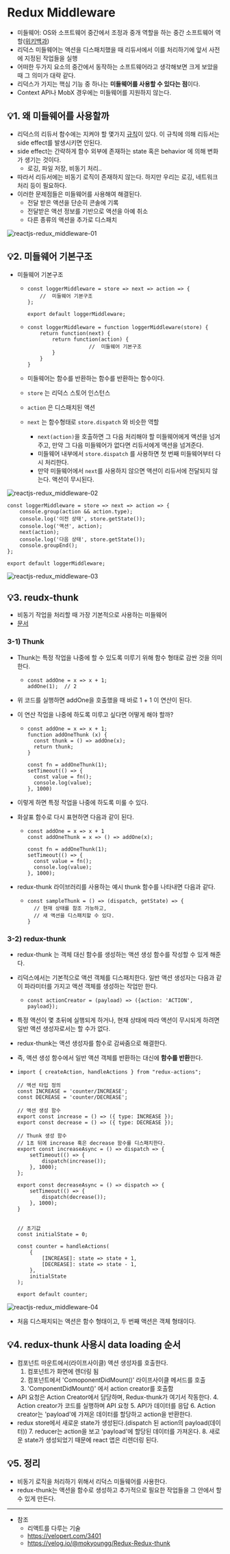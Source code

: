 # Redux Middleware

- 미들웨어: OS와 소프트웨어 중간에서 조정과 중개 역할을 하는 중간 소프트웨어 역할([위키백과](https://ko.wikipedia.org/wiki/%EB%AF%B8%EB%93%A4%EC%9B%A8%EC%96%B4))
- 리덕스 미들웨어는 액션을 디스패치했을 때 리듀서에서 이를 처리하기에 앞서 사전에 지정된 작업들을 실행
- 어떠한 두가지 요소의 중간에서 동작하는 소프트웨어라고 생각해보면 크게 보았을 때 그 의미가 대략 같다.
- 리덕스가 가지는 핵심 기능 중 하나는 **미들웨어를 사용할 수 있다는 점**이다.
- Context API나 MobX 경우에는 미들웨어를 지원하지 않는다.



## 💡1. 왜 미들웨어를 사용할까

- 리덕스의 리듀서 함수에는 지켜야 할 몇가지 [규칙](https://redux.js.org/tutorials/fundamentals/part-3-state-actions-reducers#rules-of-reducers)이 있다. 이 규칙에 의해 리듀서는 side effect를 발생시키면 안된다.
- side effect는 간략하게 함수 외부에 존재하는 state 혹은 behavior 에 의해 변화가 생기는 것이다.
  - 로깅, 파일 저장, 비동기 처리..
- 따라서 리듀서에는 비동기 로직이 존재하지 않는다. 하지만 우리는 로깅, 네트워크 처리 등이 필요하다.
- 이러한 문제점들은 미들웨어를 사용해여 해결된다.
  - 전달 받은 액션을 단순히 콘솔에 기록
  - 전달받은 액션 정보를 기반으로 액션을 아예 취소
  - 다른 종류의 액션을 추가로 디스패치

![reactjs-redux_middleware-01](md-images/reactjs-redux_middleware-01.png)



## 💡2. 미들웨어 기본구조

- 미들웨어 기본구조

  - ```react
    const loggerMiddleware = store => next => action => {
    	// 	미들웨어 기본구조
    };
    
    export default loggerMiddleware;
    ```

  - ```react
    const loggerMiddleware = function loggerMiddleware(store) {
        return function(next) {
            return function(action) {
    					// 	미들웨어 기본구조
            }
        }
    }
    ```

  - 미들웨어는 함수를 반환하는 함수를 반환하는 함수이다.

  - `store` 는 리덕스 스토어 인스턴스

  - `action` 은 디스패치된 액션

  - `next` 는 함수형태로 `store.dispatch` 와 비슷한 역할

    - `next(action)`을 호출하면 그 다음 처리해야 할 미들웨어에게 액션을 넘겨주고, 만약 그 다음 미들웨어가 없다면 리듀서에게 액션을 넘겨준다.
    - 미들웨어 내부에서 `store.dispatch` 를 사용하면 첫 번째 미들웨어부터 다시 처리한다.
    - 만약 미들웨어에서 `next`를 사용하지 않으면 액션이 리듀서에 전달되지 않는다. 액션이 무시된다.

![reactjs-redux_middleware-02](md-images/reactjs-redux_middleware-02.JPG)

```react
const loggerMiddleware = store => next => action => {
    console.group(action && action.type);
    console.log('이전 상태', store.getState());
    console.log('액션', action);
    next(action);
    console.log('다음 상태', store.getState());
    console.groupEnd();
};

export default loggerMiddleware;
```

![reactjs-redux_middleware-03](md-images/reactjs-redux_middleware-03.png)



## 💡3. reudx-thunk

- 비동기 작업을 처리할 때 가장 기본적으로 사용하는 미들웨어
- [문서](https://github.com/reduxjs/redux-thunk)



### 3-1) Thunk

- Thunk는 특정 작업을 나중에 할 수 있도록 미루기 위해 함수 형태로 감싼 것을 의미한다.

  - ```react
    const addOne = x => x + 1;
    addOne(1);	// 2
    ```

- 위 코드를 실행하면 addOne을 호출했을 때 바로 1 + 1 이 연산이 된다.

- 이 연산 작업을 나중에 하도록 미루고 싶다면 어떻게 해야 할까?

  - ```react
    const addOne = x => x + 1;
    function addOneThunk (x) {
      const thunk = () => addOne(x);
      return thunk;
    }
    
    const fn = addOneThunk(1);
    setTimeout(() => {
      const value = fn();
      console.log(value);
    }, 1000)
    ```

- 이렇게 하면 특정 작업을 나중에 하도록 미룰 수 있다.

- 화살표 함수로 다시 표현하면 다음과 같이 된다.

  - ```react
    const addOne = x => x + 1
    const addOneThunk = x => () => addOne(x);
    
    const fn = addOneThunk(1);
    setTimeout(() => {
      const value = fn();
      console.log(value);
    }, 1000);
    ```

- redux-thunk 라이브러리를 사용하는 예시 thunk 함수를 나타내면 다음과 같다.

  - ```react
    const sampleThunk = () => (dispatch, getState) => {
      // 현재 상태를 참조 가능하고,
      // 새 액션을 디스패치할 수 있다.
    }
    ```



### 3-2) redux-thunk

- redux-thunk 는 객체 대신 함수를 생성하는 액션 생성 함수를 작성할 수 있게 해준다.

- 리덕스에서는 기본적으로 액션 객체를 디스패치한다. 일반 액션 생성자는 다음과 같이 파라미터를 가지고 액션 객체를 생성하는 작업만 한다.

  - ```react
    const actionCreator = (payload) => ({action: 'ACTION', payload});
    ```

- 특정 액션이 몇 초뒤에 실행되게 하거나, 현재 상태에 따라 액션이 무시되게 하려면 일반 액션 생성자로서는 할 수가 없다.

- redux-thunk는 액션 생성자를 함수로 감싸줌으로 해결한다.

- 즉, 액션 생성 함수에서 일반 액션 객체를 반환하는 대신에 **함수를 반환**한다.

- ```react
  import { createAction, handleActions } from "redux-actions";
  
  // 액션 타입 정의
  const INCREASE = 'counter/INCREASE';
  const DECREASE = 'counter/DECREASE';
  
  // 액션 생성 함수
  export const increase = () => ({ type: INCREASE });
  export const decrease = () => ({ type: DECREASE });
  
  // Thunk 생성 함수
  // 1초 뒤에 increase 혹은 decrease 함수를 디스패치한다.
  export const increaseAsync = () => dispatch => {
      setTimeout(() => {
          dispatch(increase());
      }, 1000);
  };
  
  export const decreaseAsync = () => dispatch => {
      setTimeout(() => {
          dispatch(decrease());
      }, 1000);
  }
  
  
  // 초기값
  const initialState = 0;
  
  const counter = handleActions(
      {
          [INCREASE]: state => state + 1,
          [DECREASE]: state => state - 1,
      },
      initialState
  );
  
  export default counter;
  
  ```

![reactjs-redux_middleware-04](md-images/reactjs-redux_middleware-04.png)

- 처음 디스패치되는 액션은 함수 형태이고, 두 번째 액션은 객체 형태이다.



## 💡4. redux-thunk 사용시 data loading 순서

- 컴포넌트 마운트에서(라이프사이클) 액션 생성자를 호출한다.
  1. 컴포넌트가 화면에 렌더링 됨
  2. 컴포넌트에서 'ComoponentDidMount()' 라이프사이클 메서드를 호출
  3. 'ComponentDidMount()' 에서 action creator를 호출함
- API 요청은 Action Creator에서 담당하며, Redux-thunk가 여기서 작동한다.
  4. Action creator가 코드를 실행하며 API 요청
  5. API가 데이터를 응답
  6. Action creator는 'payload'에 가져온 데이터를 할당하고 action을 반환한다.
- redux store에서 새로운 state가 생성된다.(dispatch 된 action의 payload(데이터))
  7. reducer는 action을 보고 'payload'에 할당된 데이터를 가져온다.
  8. 새로운 state가 생성되었기 때문에 react 앱은 리렌더링 된다.



## 💡5. 정리

- 비동기 로직을 처리하기 위해서 리덕스 미들웨어를 사용한다.
- redux-thunk는 액션을 함수로 생성하고 추가적으로 필요한 작업들을 그 안에서 할 수 있게 만든다.



---

- 참조
  - 리액트를 다루는 기술
  -  https://velopert.com/3401
  - https://velog.io/@mokyoungg/Redux-Redux-thunk

